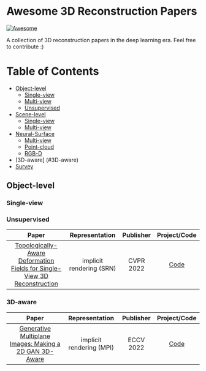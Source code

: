 # Awesome 3D Reconstruction Papers
[![Awesome](https://awesome.re/badge.svg)](https://awesome.re)

A collection of 3D reconstruction papers in the deep learning era. Feel free to contribute :)

Table of Contents
=================

  * [Object-level](#object-level)
     * [Single-view](#single-view)
     * [Multi-view](#multi-view)
     * [Unsupervised](#unsupervised)
  * [Scene-level](#scene-level)
     * [Single-view](#single-view-1)
     * [Multi-view](#multi-view-1)
  * [Neural-Surface](#neural-surface)
     * [Multi-view](#multi-view-2)
     * [Point-cloud](#point-cloud)
     * [RGB-D](#rgb-d)
  * [3D-aware] (#3D-aware)
  * [Survey](#survey)

## Object-level

### Single-view
### Unsupervised

| Paper | Representation| Publisher | Project/Code |
| :----------------------------------------------------------: | :-------: | :-------: | :-----------------------------------------------------: |
| [Topologically-Aware Deformation Fields for Single-View 3D Reconstruction](https://shivamduggal4.github.io/tars-3D/static/paper/main.pdf) | implicit rendering (SRN) | CVPR 2022 | [Code](https://shivamduggal4.github.io/tars-3D/) | / |
 
### 3D-aware

| Paper | Representation| Publisher | Project/Code |
| :----------------------------------------------------------: | :-------: | :-------: | :-----------------------------------------------------: |
| [Generative Multiplane Images: Making a 2D GAN 3D-Aware](https://arxiv.org/abs/2207.10642) | implicit rendering (MPI) | ECCV 2022 | [Code](https://github.com/apple/ml-gmpi) | / |
